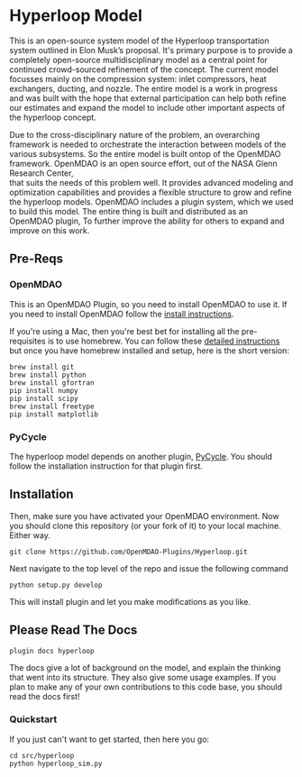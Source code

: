 
# Hyperloop Model


This is an open-source system model of the Hyperloop transportation 
system outlined in Elon Musk’s proposal. It's primary 
purpose is to provide a completely open-source multidisciplinary model 
as a central point for continued crowd-sourced refinement of the concept. 
The current model focusses mainly on the compression system: inlet compressors, 
heat exchangers, ducting, and nozzle. The entire model is a work in progress 
and was built with the hope that external participation can help both 
refine our estimates and expand the model to include other important 
aspects of the hyperloop concept.

Due to the cross-disciplinary nature of the problem, an overarching framework is 
needed to orchestrate the interaction between models of the various subsystems. So 
the entire model is built ontop of the OpenMDAO framework. 
OpenMDAO is an open source effort, out of the NASA Glenn Research Center,  
that suits the needs of this problem well. It provides advanced modeling and optimization 
capabilities and provides a flexible structure to grow and refine the hyperloop models. 
OpenMDAO includes a plugin system, which we used to build this model. The entire thing is built 
and distributed as an OpenMDAO plugin, To further improve the ability for others to expand and improve on this work. 


## Pre-Reqs


### OpenMDAO
This is an OpenMDAO Plugin, so you need to install OpenMDAO to use it. 
If you need to install OpenMDAO follow the [install instructions](http://openmdao.org/docs/getting-started/index.html). 

If you're using a Mac, then you're best bet for installing all the pre-requisites is to use 
homebrew. You can follow these [detailed instructions](http://www.lowindata.com/2013/installing-scientific-python-on-mac-os-x/)
but once you have homebrew installed and setup, here is the short version: 

```
brew install git
brew install python
brew install gfortran
pip install numpy
pip install scipy
brew install freetype
pip install matplotlib
```

### PyCycle
The hyperloop model depends on another plugin, [PyCycle](https://github.com/OpenMDAO-Plugins/pyCycle).
You should follow the installation instruction for that plugin first.  


## Installation
Then, make sure you have activated your OpenMDAO environment. Now you should clone this 
repository (or your fork of it) to your local machine.  Either way. 

    git clone https://github.com/OpenMDAO-Plugins/Hyperloop.git

Next navigate to the top level of the repo and issue the following command 

    python setup.py develop

This will install plugin and let you make modifications as you like. 

## Please Read The Docs

    plugin docs hyperloop

The docs give a lot of background on the model, and explain the thinking that went into its 
structure. They also give some usage examples. If you plan to make any of your own contributions
to this code base, you should read the docs first! 

### Quickstart
If you just can't want to get started, then here you go: 

    cd src/hyperloop
    python hyperloop_sim.py






